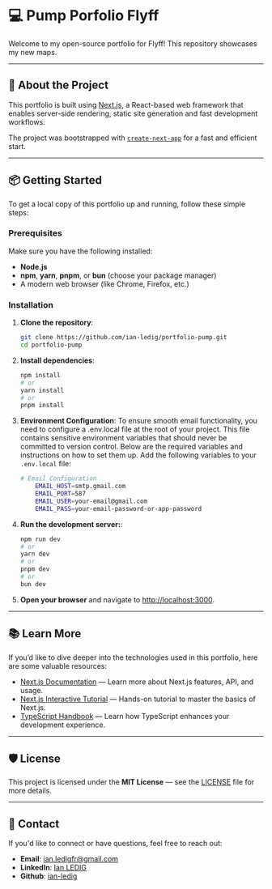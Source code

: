 # 💻 Pump Porfolio Flyff

Welcome to my open-source portfolio for Flyff! This repository showcases my new maps.

---

## 🚀 About the Project

This portfolio is built using [Next.js](https://nextjs.org), a React-based web framework that enables server-side rendering, static site generation and fast development workflows.

The project was bootstrapped with [`create-next-app`](https://nextjs.org/docs/app/api-reference/cli/create-next-app) for a fast and efficient start.

---

## 📦 Getting Started

To get a local copy of this portfolio up and running, follow these simple steps:

### Prerequisites

Make sure you have the following installed:

- **Node.js**
- **npm**, **yarn**, **pnpm**, or **bun** (choose your package manager)
- A modern web browser (like Chrome, Firefox, etc.)

### Installation

1.  **Clone the repository**:
    ```bash
    git clone https://github.com/ian-ledig/portfolio-pump.git
    cd portfolio-pump
    ```
2.  **Install dependencies**:
    ```bash
    npm install
    # or
    yarn install
    # or
    pnpm install
    ```
3.  **Environment Configuration**:
    To ensure smooth email functionality, you need to configure a .env.local file at the root of your project. This file contains sensitive environment variables that should never be committed to version control. Below are the required variables and instructions on how to set them up.
    Add the following variables to your `.env.local` file:
    ```bash
    # Email Configuration
        EMAIL_HOST=smtp.gmail.com
        EMAIL_PORT=587
        EMAIL_USER=your-email@gmail.com
        EMAIL_PASS=your-email-password-or-app-password
    ```
4.  **Run the development server:**:
    ```bash
    npm run dev
    # or
    yarn dev
    # or
    pnpm dev
    # or
    bun dev
    ```
5.  **Open your browser** and navigate to [http://localhost:3000](http://localhost:3000).

---

## 📚 Learn More

If you’d like to dive deeper into the technologies used in this portfolio, here are some valuable resources:

- [Next.js Documentation](https://nextjs.org/docs) — Learn more about Next.js features, API, and usage.
- [Next.js Interactive Tutorial](https://nextjs.org/learn) — Hands-on tutorial to master the basics of Next.js.
- [TypeScript Handbook](https://www.typescriptlang.org/docs/handbook/intro.html) — Learn how TypeScript enhances your development experience.

---

## 🛡️ License

This project is licensed under the **MIT License** — see the [LICENSE](https://github.com/ian-ledig/portfolio-pump/blob/master/LICENSE) file for more details.

---

## 📧 Contact

If you'd like to connect or have questions, feel free to reach out:

- **Email**: ian.ledigfr@gmail.com
- **LinkedIn**: [Ian LEDIG](https://www.linkedin.com/in/ian-ledig/)
- **Github**: [ian-ledig](https://github.com/ian-ledig)

